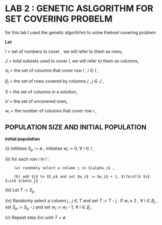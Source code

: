 #  LAB 2 : GENETIC ASLGORITHM FOR SET COVERING PROBELM 

for this lab I used the genetic algoritrhm to solve thebset covering problem 

**Let**


$I$ =  set of numbers to cover , we will refer to them as rows, 

$J$ =  total subsets used to cover $I$, we will refer to them as columns, 

$\alpha_i$ = the set of  columns that cover row $i$ , $i$  $\in$  $I$ , 

$\beta_j$ = the set of rows covered by columns $j$ , $j$ $\in$ $J$ ,  

$S$ = the set of columns in a solution, 

$U$ = the set of uncovered rows, 

$w_i$ = the number of columns that cover row $i$ ,

## POPULATION SIZE AND  INITIAL POPULATION 

**initial population**

(i) initiliase $S_p$ := $\emptyset$ , initialise $w_i$ := 0, $\forall$ $i$ $\in$ $I$ ,

(ii) for each row $i$ in $I$ : 
        
        (a) randomly select a column j in $\alpha_i$ , 
        
        (b) add $j$ to $S_p$ and set $w_i$ := $w_i$ + 1, $\forall$ $i$ $\in$ $\beta_j$ . 

(iii) Let $T$ := $S_p$ 

(iv) Randomly select a column $j$ , $j$  $\in$ $T$ and set $T$ := $T$ - $j$ . If $w_i$ $\geq$ 2 , $\forall$ i $\in$ $\beta_j$ ,
set $S_p$ := $S_p$ - $j$ and set $w_i$ := $w_i$ - 1, $\forall$ $i$ $\in$ $\beta_j$ .

(v) Repeat step (iv) until $T$ = $\emptyset$





